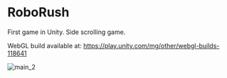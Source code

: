 # RoboRush
First game in Unity. Side scrolling game.

WebGL build available at: https://play.unity.com/mg/other/webgl-builds-118641


![main_2](https://user-images.githubusercontent.com/5103412/170740125-974e993d-cf74-4f83-b419-c30dc96a1e96.png)
